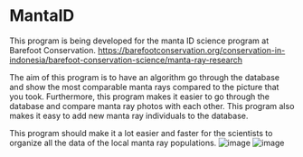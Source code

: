 # MantaID
This program is being developed for the manta ID science program at Barefoot Conservation.
https://barefootconservation.org/conservation-in-indonesia/barefoot-conservation-science/manta-ray-research

The aim of this program is to have an algorithm go through the database and show the most comparable manta rays compared to the picture that you took.
Furthermore, this program makes it easier to go through the database and compare manta ray photos with each other.
This program also makes it easy to add new manta ray individuals to the database.

This program should make it a lot easier and faster for the scientists to organize all the data of the local manta ray populations.
![image](https://user-images.githubusercontent.com/45211558/165791398-e3dec217-9c65-41c6-93af-33be9429a8ae.png)
![image](https://user-images.githubusercontent.com/45211558/165791567-a2af67b1-be05-47f7-bbc2-f8e40f2e88a5.png)
